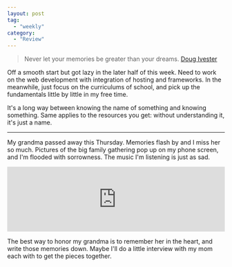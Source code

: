 ```yaml
---
layout: post
tag:
  - "weekly"
category:
  - "Review"
---
```


> Never let your memories be greater than your dreams. [Doug Ivester](https://en.wikipedia.org/wiki/Douglas_Ivester)

Off a smooth start but got lazy in the later half of this week. Need to work on the web development with integration of hosting and frameworks. In the meanwhile, just focus on the curriculums of school, and pick up the fundamentals little by little in my free time.

It's a long way between knowing the name of something and knowing something. Same applies to the resources you get: without understanding it, it's just a name.

---

My grandma passed away this Thursday. Memories flash by and I miss her so much. Pictures of the big family gathering pop up on my phone screen, and I'm flooded with sorrowness. The music I'm listening is just as sad.

<iframe allow="autoplay *; encrypted-media *; fullscreen *" frameborder="0" height="150" style="width:100%;max-width:660px;overflow:hidden;background:transparent;" sandbox="allow-forms allow-popups allow-same-origin allow-scripts allow-storage-access-by-user-activation allow-top-navigation-by-user-activation" src="https://embed.music.apple.com/us/album/sadness-and-sorrow-naruto/529340727?i=529340837"></iframe>

The best way to honor my grandma is to remember her in the heart, and write those memories down. Maybe I'll do a little interview with my mom each with to get the pieces together.

